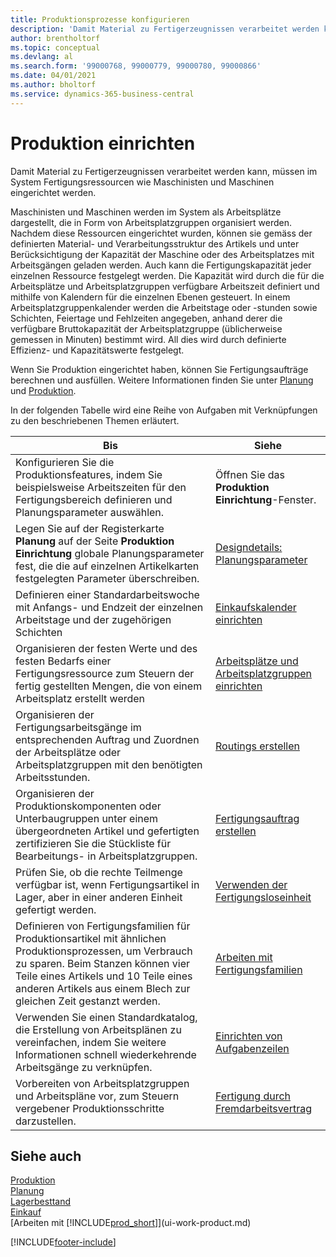 ```yaml
---
title: Produktionsprozesse konfigurieren
description: 'Damit Material zu Fertigerzeugnissen verarbeitet werden kann, müssen im System Fertigungsressourcen wie Maschinisten und Maschinen eingerichtet werden.'
author: brentholtorf
ms.topic: conceptual
ms.devlang: al
ms.search.form: '99000768, 99000779, 99000780, 99000866'
ms.date: 04/01/2021
ms.author: bholtorf
ms.service: dynamics-365-business-central
---
```

# Produktion einrichten

Damit Material zu Fertigerzeugnissen verarbeitet werden kann, müssen im System Fertigungsressourcen wie Maschinisten und Maschinen eingerichtet werden.

Maschinisten und Maschinen werden im System als Arbeitsplätze dargestellt, die in Form von Arbeitsplatzgruppen organisiert werden. Nachdem diese Ressourcen eingerichtet wurden, können sie gemäss der definierten  Material- und Verarbeitungsstruktur des Artikels und unter Berücksichtigung der Kapazität der Maschine oder des Arbeitsplatzes mit Arbeitsgängen geladen werden. Auch kann die Fertigungskapazität jeder einzelnen Ressource festgelegt werden. Die Kapazität wird durch die für die Arbeitsplätze und Arbeitsplatzgruppen verfügbare Arbeitszeit definiert und mithilfe von Kalendern für die einzelnen Ebenen gesteuert. In einem Arbeitsplatzgruppenkalender werden die Arbeitstage oder -stunden sowie Schichten, Feiertage und Fehlzeiten angegeben, anhand derer die verfügbare Bruttokapazität der Arbeitsplatzgruppe (üblicherweise gemessen in Minuten) bestimmt wird. All dies wird durch definierte Effizienz- und Kapazitätswerte festgelegt.  

Wenn Sie Produktion eingerichtet haben, können Sie Fertigungsaufträge berechnen und ausfüllen. Weitere Informationen finden Sie unter [Planung](production-planning.md) und [Produktion](production-manage-manufacturing.md).  

In der folgenden Tabelle wird eine Reihe von Aufgaben mit Verknüpfungen zu den beschriebenen Themen erläutert.

|**Bis**|**Siehe**|  
|------------|-------------|  
|Konfigurieren Sie die Produktionsfeatures, indem Sie beispielsweise Arbeitszeiten für den Fertigungsbereich definieren und Planungsparameter auswählen.|Öffnen Sie das **Produktion Einrichtung**-Fenster.|
|Legen Sie auf der Registerkarte **Planung** auf der Seite **Produktion Einrichtung** globale Planungsparameter fest, die die auf einzelnen Artikelkarten festgelegten Parameter überschreiben.|[Designdetails: Planungsparameter](design-details-planning-parameters.md)|
|Definieren einer Standardarbeitswoche mit Anfangs- und Endzeit der einzelnen Arbeitstage und der zugehörigen Schichten|[Einkaufskalender einrichten](production-how-to-create-work-center-calendars.md)|  
|Organisieren der festen Werte und des festen Bedarfs einer Fertigungsressource zum Steuern der fertig gestellten Mengen, die von einem Arbeitsplatz erstellt werden|[Arbeitsplätze und Arbeitsplatzgruppen einrichten](production-how-to-set-up-work-and-machine-centers.md)|
|Organisieren der Fertigungsarbeitsgänge im entsprechenden Auftrag und Zuordnen der Arbeitsplätze oder Arbeitsplatzgruppen mit den benötigten Arbeitsstunden.|[Routings erstellen](production-how-to-create-routings.md)|
|Organisieren der Produktionskomponenten oder Unterbaugruppen unter einem übergeordneten Artikel und gefertigten zertifizieren Sie die Stückliste für Bearbeitungs- in Arbeitsplatzgruppen.|[Fertigungsauftrag erstellen](production-how-to-create-production-boms.md)|
|Prüfen Sie, ob die rechte Teilmenge verfügbar ist, wenn Fertigungsartikel in Lager, aber in einer anderen Einheit gefertigt werden.|[Verwenden der Fertigungsloseinheit](production-how-to-use-the-manufacturing-batch-unit-of-measure.md)|  
|Definieren von Fertigungsfamilien für Produktionsartikel mit ähnlichen Produktionsprozessen, um Verbrauch zu sparen. Beim Stanzen können vier Teile eines Artikels und 10 Teile eines anderen Artikels aus einem Blech zur gleichen Zeit gestanzt werden.|[Arbeiten mit Fertigungsfamilien](production-how-work-family.md)|
|Verwenden Sie einen Standardkatalog, die Erstellung von Arbeitsplänen zu vereinfachen, indem Sie weitere Informationen schnell wiederkehrende Arbeitsgänge zu verknüpfen.|[Einrichten von Aufgabenzeilen](production-how-set-up-standard-routing-lines.md)|  
|Vorbereiten von Arbeitsplatzgruppen und Arbeitspläne vor, zum Steuern vergebener Produktionsschritte darzustellen.|[Fertigung durch Fremdarbeitsvertrag](production-how-to-subcontract-manufacturing.md)|  

## Siehe auch 

[Produktion](production-manage-manufacturing.md)  
[Planung](production-planning.md)  
[Lagerbesttand](inventory-manage-inventory.md)  
[Einkauf](purchasing-manage-purchasing.md)  
[Arbeiten mit [!INCLUDE[prod_short](includes/prod_short.md)]](ui-work-product.md)  

[!INCLUDE[footer-include](includes/footer-banner.md)]
